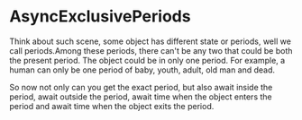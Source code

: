# AsyncExclusivePeriods
Think about such scene, some object has different state or periods, well we call periods.Among these periods, there 
can't be any two that could be both the present period. The object could be in only one period. For example, a human can 
only be one period of baby, youth, adult, old man and dead.

So now not only can you get the exact period, but also await inside the period, await outside the period, await time when 
the object enters the period and await time when the object exits the period.          